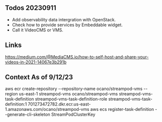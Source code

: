 ## Todos 20230911

- Add observability data intergration with OpenStack.
- Check how to provide services by Embeddable widget. 
- Call it VideoCMS or VMS.

## Links

https://medium.com/@MediaCMS.io/how-to-self-host-and-share-your-videos-in-2021-14067e3b291b

## Context As of 9/12/23

aws ecr create-repository --repository-name ocano/streampod-vms --region us-east-1
streampod-vms
ocano/streampod-vms
streampod-vms-task-definition
streampod-vms-task-definition-role 
streampod-vms-task-definition:1
701273472782.dkr.ecr.us-east-1.amazonaws.com/ocano/streampod-vms 
aws ecs register-task-definition --generate-cli-skeleton
StreamPodClusterKey